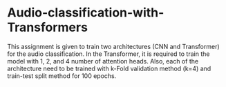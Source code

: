 # Audio-classification-with-Transformers
This assignment is given to train two architectures (CNN and Transformer) for the audio classification. In the Transformer, it is required to train the model with 1, 2, and 4 number of attention heads. Also, each of the architecture need to be trained with k-Fold validation method (k=4) and train-test split method for 100 epochs.
